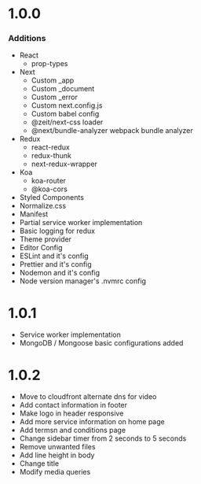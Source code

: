 # 1.0.0

### Additions

-   React
    -   prop-types
-   Next
    -   Custom \_app
    -   Custom \_document
    -   Custom \_error
    -   Custom next.config.js
    -   Custom babel config
    -   @zeit/next-css loader
    -   @next/bundle-analyzer webpack bundle analyzer
-   Redux
    -   react-redux
    -   redux-thunk
    -   next-redux-wrapper
-   Koa
    -   koa-router
    -   @koa-cors
-   Styled Components
-   Normalize.css
-   Manifest
-   Partial service worker implementation
-   Basic logging for redux
-   Theme provider
-   Editor Config
-   ESLint and it's config
-   Prettier and it's config
-   Nodemon and it's config
-   Node version manager's .nvmrc config

# 1.0.1

-   Service worker implementation
-   MongoDB / Mongoose basic configurations added

# 1.0.2

-   Move to cloudfront alternate dns for video
-   Add contact information in footer
-   Make logo in header responsive
-   Add more service information on home page
-   Add termsn and conditions page
-   Change sidebar timer from 2 seconds to 5 seconds
-   Remove unwanted files
-   Add line height in body
-   Change title
-   Modify media queries
